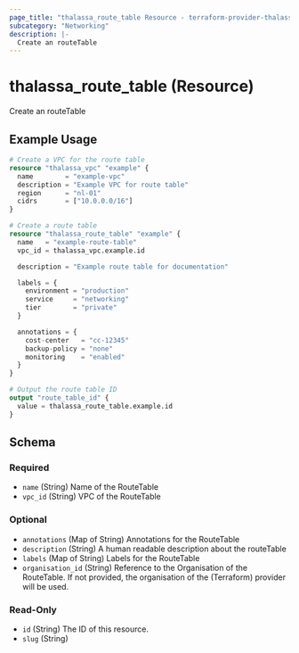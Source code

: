```yaml
---
page_title: "thalassa_route_table Resource - terraform-provider-thalassa"
subcategory: "Networking"
description: |-
  Create an routeTable
---
```


# thalassa_route_table (Resource)

Create an routeTable

## Example Usage

```terraform
# Create a VPC for the route table
resource "thalassa_vpc" "example" {
  name        = "example-vpc"
  description = "Example VPC for route table"
  region      = "nl-01"
  cidrs       = ["10.0.0.0/16"]
}

# Create a route table
resource "thalassa_route_table" "example" {
  name   = "example-route-table"
  vpc_id = thalassa_vpc.example.id

  description = "Example route table for documentation"

  labels = {
    environment = "production"
    service     = "networking"
    tier        = "private"
  }

  annotations = {
    cost-center   = "cc-12345"
    backup-policy = "none"
    monitoring    = "enabled"
  }
}

# Output the route table ID
output "route_table_id" {
  value = thalassa_route_table.example.id
}
```
<!-- schema generated by tfplugindocs -->
## Schema

### Required

- `name` (String) Name of the RouteTable
- `vpc_id` (String) VPC of the RouteTable

### Optional

- `annotations` (Map of String) Annotations for the RouteTable
- `description` (String) A human readable description about the routeTable
- `labels` (Map of String) Labels for the RouteTable
- `organisation_id` (String) Reference to the Organisation of the RouteTable. If not provided, the organisation of the (Terraform) provider will be used.

### Read-Only

- `id` (String) The ID of this resource.
- `slug` (String)


